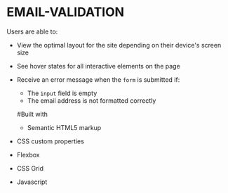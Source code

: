 # EMAIL-VALIDATION

Users are able to:

- View the optimal layout for the site depending on their device's screen size
- See hover states for all interactive elements on the page
- Receive an error message when the `form` is submitted if:
  - The `input` field is empty
  - The email address is not formatted correctly
  
  #Built with
  - Semantic HTML5 markup
- CSS custom properties
- Flexbox
- CSS Grid
- Javascript
